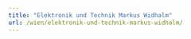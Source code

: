 ```yaml
---
title: "Elektronik und Technik Markus Widhalm"
url: /wien/elektronik-und-technik-markus-widhalm/
---
```


